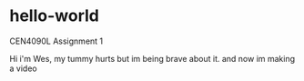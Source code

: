 # hello-world
CEN4090L Assignment 1

Hi i'm Wes, my tummy hurts but im being brave about it.
and now im making a video
